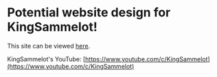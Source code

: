 
# Potential website design for KingSammelot!

This site can be viewed [here](https://kingsammelot.jojobinx.com).

KingSammelot's YouTube: [https://www.youtube.com/c/KingSammelot](https://www.youtube.com/c/KingSammelot)
